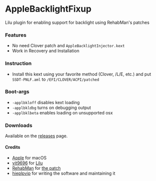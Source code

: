AppleBacklightFixup
===================

Lilu plugin for enabling support for backlight using RehabMan's patches

### Features
- No need Clover patch and `AppleBacklightInjector.kext`
- Work in Recovery and Installation

### Instruction
- Install this kext using your favorite method (Clover, /L/E, etc.) and put `SSDT-PNLF.aml` to `/EFI/CLOVER/ACPI/patched`

### Boot-args
- `-applbkloff` disables kext loading
- `-applbkldbg` turns on debugging output
- `-applbklbeta` enables loading on unsupported osx

### Downloads
Available on the [releases](https://github.com/hieplpvip/AppleBacklightFixup/releases) page.

#### Credits
- [Apple](https://www.apple.com) for macOS  
- [vit9696](https://github.com/vit9696) for [Lilu](https://github.com/acidanthera/Lilu)
- [RehabMan](https://www.tonymacx86.com/members/rehabman.429483/) for [the patch](https://www.tonymacx86.com/threads/guide-laptop-backlight-control-using-applebacklightinjector-kext.218222/)
- [hieplpvip](https://github.com/hieplpvip/) for writing the software and maintaining it
